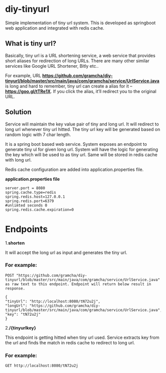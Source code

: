 # diy-tinyurl

Simple implementation of tiny url system. This is developed as springboot web application and integrated with redis cache.

## What is tiny url?
Basically, tiny url is a URL shortening service, a web service that provides short aliases for redirection of long URLs. There are many other similar services like Google URL Shortener, Bitly etc..

For example, URL **https://github.com/gramcha/diy-tinyurl/blob/master/src/main/java/com/gramcha/service/UrlService.java** is long and hard to remember, tiny url can create a alias for it – **https://goo.gl/tTRe1X**. If you click the alias, it’ll redirect you to the original URL.

## Solution
Service will maintain the key value pair of tiny and long url. It will redirect to long url whenever tiny url hitted. The tiny url key will be generated based on random logic with 7 char length.

It is a spring boot based web service. System exposes an endpoint to generate tiny ul for given long url. System will have the logic for generating the key which will be used to as tiny url. Same will be stored in redis cache with long url.

Redis cache configuration are added into application.properties file.

**application.properties file**

    server.port = 8080
    spring.cache.type=redis
    spring.redis.host=127.0.0.1
    spring.redis.port=6379
    #unlimted seconds 0
    spring.redis.cache.expiration=0

# Endpoints

1.**shorten**

It will accept the long url as input and generates the tiny url. 

### For example: 

    POST "https://github.com/gramcha/diy-tinyurl/blob/master/src/main/java/com/gramcha/service/UrlService.java" as raw text to this endpoint. Endpoint will return below result in response.

    {
    "tinyUrl": "http://localhost:8080/tN72u2j",
    "longUrl": "https://github.com/gramcha/diy-tinyurl/blob/master/src/main/java/com/gramcha/service/UrlService.java",
    "key": "tN72u2j"
    }

2.**/{tinyurlkey}**

This endpoint is getting hitted when tiny url used. Service extracts key from the url and finds the match in redis cache to redirect to long url.

### For example: 

    GET http://localhost:8080/tN72u2j
